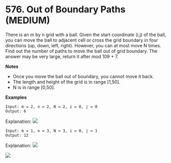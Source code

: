 # 576. Out of Boundary Paths (MEDIUM)

There is an m by n grid with a ball. Given the start coordinate (i,j) of the
ball, you can move the ball to adjacent cell or cross the grid boundary in four
directions (up, down, left, right). However, you can at most move N times. Find
out the number of paths to move the ball out of grid boundary. The answer may be
very large, return it after mod 109 + 7.

**Notes**

- Once you move the ball out of boundary, you cannot move it back.
- The length and height of the grid is in range [1,50].
- N is in range [0,50].

**Examples**

```
Input: m = 2, n = 2, N = 2, i = 0, j = 0
Output: 6
```

Explanation:
![](https://assets.leetcode.com/uploads/2018/10/13/out_of_boundary_paths_1.png)


```
Input: m = 1, n = 3, N = 3, i = 0, j = 1
Output: 12
```

Explanation:
![](https://assets.leetcode.com/uploads/2018/10/12/out_of_boundary_paths_2.png)

![](https://github.com/waiyulam/Interview-Prep-Guide/blob/master/Practices/dp/outBoundary/boundary.jpg)

